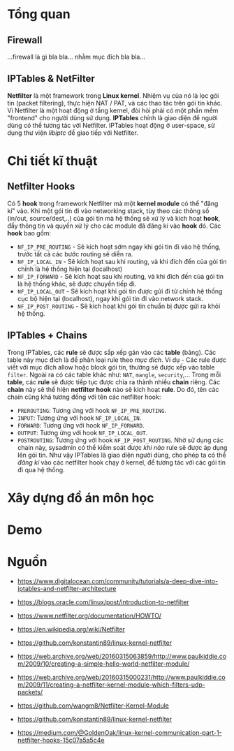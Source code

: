# Tổng quan
## Firewall
...firewall là gì bla bla... nhằm mục đích bla bla...
## IPTables & NetFilter
**Netfilter** là một framework trong **Linux kernel**. Nhiệm vụ của nó là lọc gói tin (packet filtering), thực hiện NAT / PAT, và các thao tác trên gói tin khác.
Vì Netfilter là một hoạt động ở tầng kernel, đòi hỏi phải có một phần mềm "frontend" cho người dùng sử dụng. 
**IPTables** chính là giao diện để người dùng có thể tương tác với Netfilter. IPTables hoạt động ở user-space, sử dụng thư viện *libiptc* để giao tiếp với Netfilter.

# Chi tiết kĩ thuật
## Netfilter Hooks
Có 5 **hook** trong framework Netfilter mà một **kernel module** có thể "đăng kí" vào.
Khi một gói tin đi vào networking stack, tùy theo các thông số (in/out, source/dest,..) của gói tin mà hệ thống sẽ xử lý và kích hoạt **hook**, đẩy thông tin và quyền xử lý cho các module đã đăng kí vào **hook** đó.
Các **hook** bao gồm:
- `NF_IP_PRE_ROUTING` - Sẽ kích hoạt sớm ngay khi gói tin đi vào hệ thống, trước tất cả các bước routing sẽ diễn ra.
- `NF_IP_LOCAL_IN` - Sẽ kích hoạt sau khi routing, và khi đích đến của gói tin chính là hệ thống hiện tại (localhost)
- `NF_IP_FORWARD` - Sẽ kích hoạt sau khi routing, và khi đích đến của gói tin là hệ thống khác, sẽ được chuyển tiếp đi.
- `NF_IP_LOCAL_OUT` - Sẽ kích hoạt khi gói tin được gửi đi từ chính hệ thống cục bộ hiện tại (localhost), ngay khi gói tin đi vào network stack.
- `NF_IP_POST_ROUTING` - Sẽ kích hoạt khi gói tin chuẩn bị được gửi ra khỏi hệ thống.

## IPTables + Chains
Trong IPTables, các **rule** sẽ được sắp xếp gán vào các **table** (bảng). Các table này mục đích là để phân loại rule theo *mục đích*.
Ví dụ - Các rule được viết với mục đích allow hoặc block gói tin, thường sẽ được xếp vào table `filter`. Ngoài ra có các table khác như: `NAT`, `mangle`, `security`,...
Trong mỗi **table**, các **rule** sẽ được tiếp tục được chia ra thành nhiều **chain** riêng. Các **chain** này sẽ thể hiện **netfilter hook** nào sẽ kích hoạt **rule**. Do đó, tên các chain cũng khá tương đồng với tên các netfilter hook:
- `PREROUTING`: Tương ứng với hook `NF_IP_PRE_ROUTING`.
- `INPUT`: Tương ứng với hook `NF_IP_LOCAL_IN`.
- `FORWARD`: Tương ứng với hook `NF_IP_FORWARD`.
- `OUTPUT`: Tương ứng với hook `NF_IP_LOCAL_OUT`.
- `POSTROUTING`: Tương ứng với hook `NF_IP_POST_ROUTING`.
Nhờ sử dụng các chain này, sysadmin có thể kiểm soát được *khi nào* rule sẽ được áp dụng lên gói tin.
Như vậy IPTables là giao diện người dùng, cho phép ta có thể *đăng kí* vào các netfilter hook chạy ở kernel, để tương tác với các gói tin đi qua hệ thống.
# Xây dựng đồ án môn học


# Demo





# Nguồn
- https://www.digitalocean.com/community/tutorials/a-deep-dive-into-iptables-and-netfilter-architecture
- https://blogs.oracle.com/linux/post/introduction-to-netfilter
- https://www.netfilter.org/documentation/HOWTO/
- https://en.wikipedia.org/wiki/Netfilter
- https://github.com/konstantin89/linux-kernel-netfilter

- https://web.archive.org/web/20160315063859/http://www.paulkiddie.com/2009/10/creating-a-simple-hello-world-netfilter-module/
- https://web.archive.org/web/20160315000231/http://www.paulkiddie.com/2009/11/creating-a-netfilter-kernel-module-which-filters-udp-packets/
- https://github.com/wangm8/Netfilter-Kernel-Module
- https://github.com/konstantin89/linux-kernel-netfilter
- https://medium.com/@GoldenOak/linux-kernel-communication-part-1-netfilter-hooks-15c07a5a5c4e